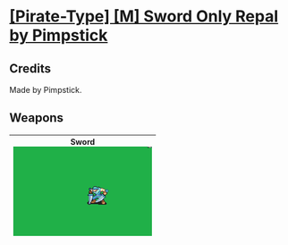 # [\[Pirate-Type\] \[M\] Sword Only Repal by Pimpstick](./)
## Credits

Made by Pimpstick.

## Weapons

| <b>Sword</b><br/><img alt="Sword animation" src="./1.%20Sword/Sword.gif"/> |
| :---: |

